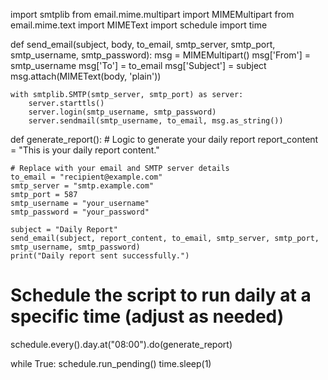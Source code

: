 import smtplib
from email.mime.multipart import MIMEMultipart
from email.mime.text import MIMEText
import schedule
import time

def send_email(subject, body, to_email, smtp_server, smtp_port, smtp_username, smtp_password):
    msg = MIMEMultipart()
    msg['From'] = smtp_username
    msg['To'] = to_email
    msg['Subject'] = subject
    msg.attach(MIMEText(body, 'plain'))

    with smtplib.SMTP(smtp_server, smtp_port) as server:
        server.starttls()
        server.login(smtp_username, smtp_password)
        server.sendmail(smtp_username, to_email, msg.as_string())

def generate_report():
    # Logic to generate your daily report
    report_content = "This is your daily report content."

    # Replace with your email and SMTP server details
    to_email = "recipient@example.com"
    smtp_server = "smtp.example.com"
    smtp_port = 587
    smtp_username = "your_username"
    smtp_password = "your_password"

    subject = "Daily Report"
    send_email(subject, report_content, to_email, smtp_server, smtp_port, smtp_username, smtp_password)
    print("Daily report sent successfully.")

# Schedule the script to run daily at a specific time (adjust as needed)
schedule.every().day.at("08:00").do(generate_report)

while True:
    schedule.run_pending()
    time.sleep(1)
